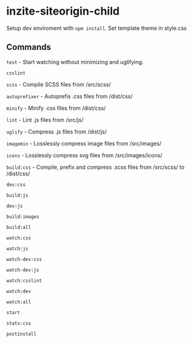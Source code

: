 # inzite-siteorigin-child

Setup dev enviroment with `npm install`.
Set template theme in style.css

## Commands

`test` - Start watching without minimizing and uglifying.

`csslint`

`scss` - Compile SCSS files from /src/scss/

`autoprefixer` - Autoprefis .css files from /dist/css/

`minify` - Minify .css files from /dist/css/

`lint` - Lint .js files from /src/js/

`uglify` - Compress .js files from /dist/js/

`imagemin` - Losslessly compress image files from /src/images/

`icons` - Losslessly compress svg files from /src/images/icons/

`build:css` - Compile, prefix and compress .scss files from /src/scss/ to /dist/css/

`dev:css`

`build:js`

`dev:js`

`build:images`

`build:all`

`watch:css`

`watch:js`

`watch-dev:css`

`watch-dev:js`

`watch:csslint`

`watch:dev`

`watch:all`

`start`

`stats:css`

`postinstall`
